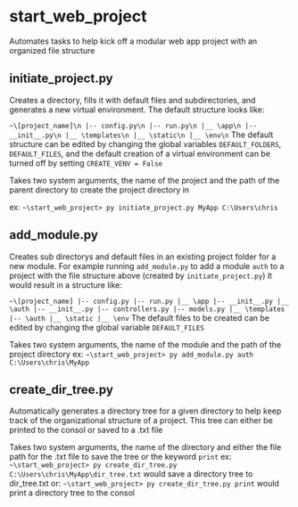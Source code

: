 # start_web_project
Automates tasks to help kick off a modular web app project with an organized file structure


## initiate_project.py
Creates a directory, fills it with default files and subdirectories, and generates a new virtual environment. The default structure looks like:

`
~\[project_name]\n
  |-- config.py\n
  |-- run.py\n
  |__ \app\n
      |-- __init__.py\n
      |__ \templates\n
      |__ \static\n
  |__ \env\n
`
The default structure can be edited by changing the global variables `DEFAULT_FOLDERS`, `DEFAULT_FILES`, and the default creation of a virtual environment can be turned off by setting `CREATE_VENV = False`

Takes two system arguments, the name of the project and the path of the parent directory to create the project directory in

ex: `~\start_web_project> py initiate_project.py MyApp C:\Users\chris`

## add_module.py
Creates sub directorys and default files in an existing project folder for a new module. For example running `add_module.py` to add a module `auth` to a project with the file structure above (created by `initiate_project.py`) it would result in a structure like:

`
~\[project_name]
  |-- config.py
  |-- run.py
  |__ \app
      |-- __init__.py
      |__ \auth
          |-- __init__.py
          |-- controllers.py
          |-- models.py
      |__ \templates
          |-- \auth
      |__ \static
  |__ \env
  `
The default files to be created can be edited by changing the global variable `DEFAULT_FILES`

Takes two system arguments, the name of the module and the path of the project directory
ex: `~\start_web_project> py add_module.py auth C:\Users\chris\MyApp`

## create_dir_tree.py
Automatically generates a directory tree for a given directory to help keep track of the organizational structure of a project. This tree can either be printed to the consol or saved to a .txt file

Takes two system arguments, the name of the directory and either the file path for the .txt file to save the tree or the keyword `print`
ex: `~\start_web_project> py create_dir_tree.py C:\Users\chris\MyApp\dir_tree.txt` would save a directory tree to dir_tree.txt
or: `~\start_web_project> py create_dir_tree.py print` would print a directory tree to the consol
